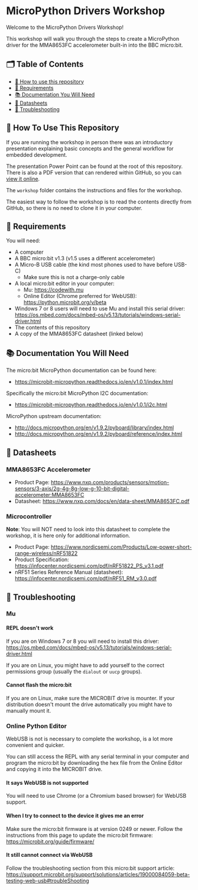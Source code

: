 # MicroPython Drivers Workshop

Welcome to the MicroPython Drivers Workshop!

This workshop will walk you through the steps to create a MicroPython driver for
the MMA8653FC accelerometer built-in into the BBC micro:bit.


## 🗂️ Table of Contents

- [🚀 How to use this repository](#-how-to-use-this-repository)
- [📌 Requirements](#-requirements)
- [📚 Documentation You Will Need](#-documentation-you-will-need)
- [📑 Datasheets](#-datasheets)
- [🔨 Troubleshooting](#-troubleshooting)


## 🚀 How To Use This Repository

If you are running the workshop in person there was an introductory presentation
explaining basic concepts and the general workflow for embedded development.

The presentation Power Point can be found at the root of this repository.
There is also a PDF version that can rendered within GitHub, so you can
[view it online](HW-Drivers-Workshop-presentation.pdf).

The `workshop` folder contains the instructions and files for the workshop.

The easiest way to follow the workshop is to read the contents directly from
GitHub, so there is no need to clone it in your computer.


## 📌 Requirements

You will need:

- A computer
- A BBC micro:bit v1.3 (v1.5 uses a different accelerometer)
- A Micro-B USB cable (the kind most phones used to have before USB-C)
    - Make sure this is not a charge-only cable
- A local micro:bit editor in your computer:
    - Mu: https://codewith.mu
    - Online Editor (Chrome preferred for WebUSB):
      https://python.microbit.org/v/beta
- Windows 7 or 8 users will need to use Mu and install this serial driver:
  https://os.mbed.com/docs/mbed-os/v5.13/tutorials/windows-serial-driver.html
- The contents of this repository
- A copy of the MMA8653FC datasheet (linked below)


## 📚 Documentation You Will Need

The micro:bit MicroPython documentation can be found here:
- https://microbit-micropython.readthedocs.io/en/v1.0.1/index.html

Specifically the micro:bit MicroPython I2C documentation:
- https://microbit-micropython.readthedocs.io/en/v1.0.1/i2c.html

MicroPython upstream documentation:
- http://docs.micropython.org/en/v1.9.2/pyboard/library/index.html
- http://docs.micropython.org/en/v1.9.2/pyboard/reference/index.html


## 📑 Datasheets

### MMA8653FC Accelerometer

- Product Page:
  https://www.nxp.com/products/sensors/motion-sensors/3-axis/2g-4g-8g-low-g-10-bit-digital-accelerometer:MMA8653FC
- Datasheet: https://www.nxp.com/docs/en/data-sheet/MMA8653FC.pdf

### Microcontroller

**Note**: You will NOT need to look into this datasheet to complete the
workshop, it is here only for additional information.

- Product Page:
  https://www.nordicsemi.com/Products/Low-power-short-range-wireless/nRF51822
- Product Specification:
  https://infocenter.nordicsemi.com/pdf/nRF51822_PS_v3.1.pdf
- nRF51 Series Reference Manual (datasheet):
  https://infocenter.nordicsemi.com/pdf/nRF51_RM_v3.0.pdf


## 🔨 Troubleshooting

### Mu

#### REPL doesn't work

If you are on Windows 7 or 8 you will need to install this driver:
https://os.mbed.com/docs/mbed-os/v5.13/tutorials/windows-serial-driver.html

If you are on Linux, you might have to add yourself to the correct permissions
group (usually the `dialout` or `uucp` groups).

#### Cannot flash the micro:bit

If you are on Linux, make sure the MICROBIT drive is mounter. If your
distribution doesn't mount the drive automatically you might have to manually
mount it.

### Online Python Editor

WebUSB is not is necessary to complete the workshop, is a lot more convenient
and quicker.

You can still access the REPL with any serial terminal in your computer and
program the micro:bit by downloading the hex file from the Online Editor and
copying it into the MICROBIT drive.

#### It says WebUSB is not supported

You will need to use Chrome (or a Chromium based browser) for WebUSB support.

#### When I try to connect to the device it gives me an error

Make sure the micro:bit firmware is at version 0249 or newer. Follow the
instructions from this page to update the micro:bit firmware:
https://microbit.org/guide/firmware/

#### It still cannot connect via WebUSB

Follow the troubleshooting section from this micro:bit support article:
https://support.microbit.org/support/solutions/articles/19000084059-beta-testing-web-usb#troubleShooting
